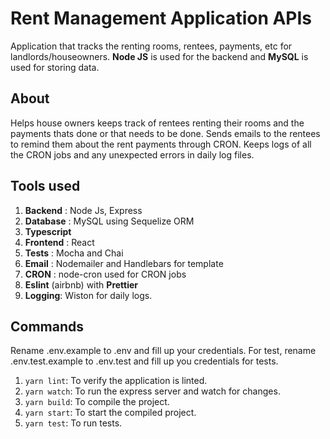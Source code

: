 # Rent Management Application APIs
Application that tracks the renting rooms, rentees, payments, etc for landlords/houseowners. **Node JS** is used for the backend and **MySQL** is used for storing data.

## About
Helps house owners keeps track of rentees renting their rooms and the payments thats done or that needs to be done. Sends emails to the rentees to remind them about the rent 
payments through CRON. Keeps logs of all the CRON jobs and any unexpected errors in daily log files.  

## Tools used
1. **Backend** : Node Js, Express
2. **Database** : MySQL using Sequelize ORM
3. **Typescript** 
4. **Frontend** : React
5. **Tests** : Mocha and Chai
6. **Email** : Nodemailer and Handlebars for template
7. **CRON** : node-cron used for CRON jobs
8. **Eslint** (airbnb) with **Prettier**
9. **Logging**: Wiston for daily logs.

## Commands
Rename .env.example to .env and fill up your credentials.
For test, rename .env.test.example to .env.test and fill up you credentials for tests.

1. `yarn lint`: To verify the application is linted.
2. `yarn watch`: To run the express server and watch for changes.
3. `yarn build`: To compile the project.
4. `yarn start`: To start the compiled project.
5. `yarn test`: To run tests.